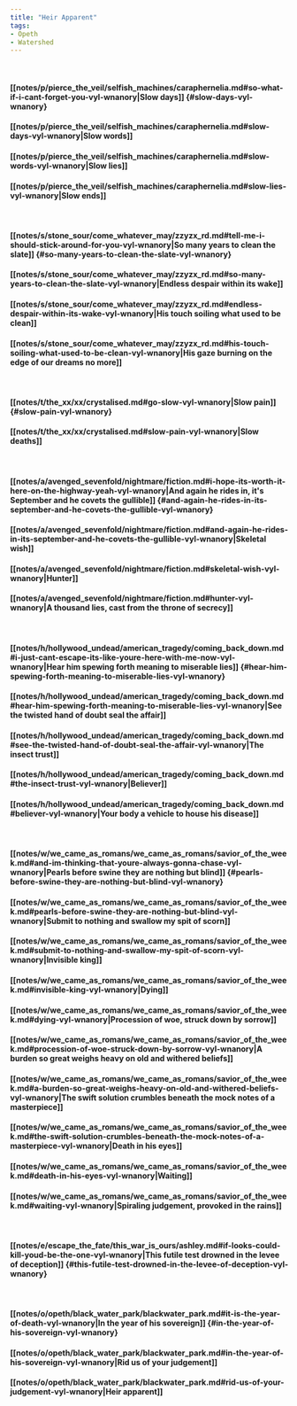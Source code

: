 ```yaml
---
title: "Heir Apparent"
tags:
- Opeth
- Watershed
---
```

&nbsp;
#### [[notes/p/pierce_the_veil/selfish_machines/caraphernelia.md#so-what-if-i-cant-forget-you-vyl-wnanory|Slow days]] {#slow-days-vyl-wnanory}
#### [[notes/p/pierce_the_veil/selfish_machines/caraphernelia.md#slow-days-vyl-wnanory|Slow words]]
#### [[notes/p/pierce_the_veil/selfish_machines/caraphernelia.md#slow-words-vyl-wnanory|Slow lies]]
#### [[notes/p/pierce_the_veil/selfish_machines/caraphernelia.md#slow-lies-vyl-wnanory|Slow ends]]
&nbsp;
#### [[notes/s/stone_sour/come_whatever_may/zzyzx_rd.md#tell-me-i-should-stick-around-for-you-vyl-wnanory|So many years to clean the slate]] {#so-many-years-to-clean-the-slate-vyl-wnanory}
#### [[notes/s/stone_sour/come_whatever_may/zzyzx_rd.md#so-many-years-to-clean-the-slate-vyl-wnanory|Endless despair within its wake]]
#### [[notes/s/stone_sour/come_whatever_may/zzyzx_rd.md#endless-despair-within-its-wake-vyl-wnanory|His touch soiling what used to be clean]]
#### [[notes/s/stone_sour/come_whatever_may/zzyzx_rd.md#his-touch-soiling-what-used-to-be-clean-vyl-wnanory|His gaze burning on the edge of our dreams no more]]
&nbsp;
#### [[notes/t/the_xx/xx/crystalised.md#go-slow-vyl-wnanory|Slow pain]] {#slow-pain-vyl-wnanory}
#### [[notes/t/the_xx/xx/crystalised.md#slow-pain-vyl-wnanory|Slow deaths]]
&nbsp;
#### [[notes/a/avenged_sevenfold/nightmare/fiction.md#i-hope-its-worth-it-here-on-the-highway-yeah-vyl-wnanory|And again he rides in, it's September and he covets the gullible]] {#and-again-he-rides-in-its-september-and-he-covets-the-gullible-vyl-wnanory}
#### [[notes/a/avenged_sevenfold/nightmare/fiction.md#and-again-he-rides-in-its-september-and-he-covets-the-gullible-vyl-wnanory|Skeletal wish]]
#### [[notes/a/avenged_sevenfold/nightmare/fiction.md#skeletal-wish-vyl-wnanory|Hunter]]
#### [[notes/a/avenged_sevenfold/nightmare/fiction.md#hunter-vyl-wnanory|A thousand lies, cast from the throne of secrecy]]
&nbsp;
#### [[notes/h/hollywood_undead/american_tragedy/coming_back_down.md#i-just-cant-escape-its-like-youre-here-with-me-now-vyl-wnanory|Hear him spewing forth meaning to miserable lies]] {#hear-him-spewing-forth-meaning-to-miserable-lies-vyl-wnanory}
#### [[notes/h/hollywood_undead/american_tragedy/coming_back_down.md#hear-him-spewing-forth-meaning-to-miserable-lies-vyl-wnanory|See the twisted hand of doubt seal the affair]]
#### [[notes/h/hollywood_undead/american_tragedy/coming_back_down.md#see-the-twisted-hand-of-doubt-seal-the-affair-vyl-wnanory|The insect trust]]
#### [[notes/h/hollywood_undead/american_tragedy/coming_back_down.md#the-insect-trust-vyl-wnanory|Believer]]
#### [[notes/h/hollywood_undead/american_tragedy/coming_back_down.md#believer-vyl-wnanory|Your body a vehicle to house his disease]]
&nbsp;
#### [[notes/w/we_came_as_romans/we_came_as_romans/savior_of_the_week.md#and-im-thinking-that-youre-always-gonna-chase-vyl-wnanory|Pearls before swine they are nothing but blind]] {#pearls-before-swine-they-are-nothing-but-blind-vyl-wnanory}
#### [[notes/w/we_came_as_romans/we_came_as_romans/savior_of_the_week.md#pearls-before-swine-they-are-nothing-but-blind-vyl-wnanory|Submit to nothing and swallow my spit of scorn]]
#### [[notes/w/we_came_as_romans/we_came_as_romans/savior_of_the_week.md#submit-to-nothing-and-swallow-my-spit-of-scorn-vyl-wnanory|Invisible king]]
#### [[notes/w/we_came_as_romans/we_came_as_romans/savior_of_the_week.md#invisible-king-vyl-wnanory|Dying]]
#### [[notes/w/we_came_as_romans/we_came_as_romans/savior_of_the_week.md#dying-vyl-wnanory|Procession of woe, struck down by sorrow]]
#### [[notes/w/we_came_as_romans/we_came_as_romans/savior_of_the_week.md#procession-of-woe-struck-down-by-sorrow-vyl-wnanory|A burden so great weighs heavy on old and withered beliefs]]
#### [[notes/w/we_came_as_romans/we_came_as_romans/savior_of_the_week.md#a-burden-so-great-weighs-heavy-on-old-and-withered-beliefs-vyl-wnanory|The swift solution crumbles beneath the mock notes of a masterpiece]]
#### [[notes/w/we_came_as_romans/we_came_as_romans/savior_of_the_week.md#the-swift-solution-crumbles-beneath-the-mock-notes-of-a-masterpiece-vyl-wnanory|Death in his eyes]]
#### [[notes/w/we_came_as_romans/we_came_as_romans/savior_of_the_week.md#death-in-his-eyes-vyl-wnanory|Waiting]]
#### [[notes/w/we_came_as_romans/we_came_as_romans/savior_of_the_week.md#waiting-vyl-wnanory|Spiraling judgement, provoked in the rains]]
&nbsp;
#### [[notes/e/escape_the_fate/this_war_is_ours/ashley.md#if-looks-could-kill-youd-be-the-one-vyl-wnanory|This futile test drowned in the levee of deception]] {#this-futile-test-drowned-in-the-levee-of-deception-vyl-wnanory}
&nbsp;
#### [[notes/o/opeth/black_water_park/blackwater_park.md#it-is-the-year-of-death-vyl-wnanory|In the year of his sovereign]] {#in-the-year-of-his-sovereign-vyl-wnanory}
#### [[notes/o/opeth/black_water_park/blackwater_park.md#in-the-year-of-his-sovereign-vyl-wnanory|Rid us of your judgement]]
#### [[notes/o/opeth/black_water_park/blackwater_park.md#rid-us-of-your-judgement-vyl-wnanory|Heir apparent]]
